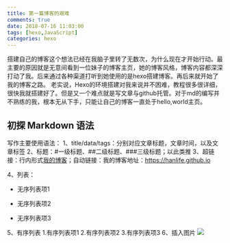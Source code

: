 ```yaml
---
title: 第一篇博客的艰难
comments: true
date: 2018-07-16 11:03:00
tags: [hexo,JavaScript]
categories: hexo
---
```

搭建自己的博客这个想法已经在我脑子里转了无数次，为什么现在才开始行动。最主要的原因就是无意间看到一位妹子的博客主页，她的博客风格，博客内容都深深打动了我。后来通过各种渠道打听到她使用的是hexo搭建博客。再后来就开始了我的博客之路。
老实说，Hexo的环境搭建对我来说并不困难，教程很多很详细，很快我就搭建好了。但是又一个难点就是写文章与github托管。对于md的编写并不熟练的我，根本无从下手，只能让自己的博客一直处于hello,world主页。

## 初探 Markdown 语法
写作主要使用语法：
1、title/data/tags：分别对应文章标题，文章时间，以及文章标签
2、标题：#一级标题、##二级标题、###三级标题；以此类推
3、超链接：行内形式[我的博客](https://hanlife.github.io)；自动链接：我的博客地址：<https://hanlife.github.io>
<!--more-->
4、列表：
* 无序列表项1
+ 无序列表项2
- 无序列表项3

5、有序列表
    1.有序列表项1
    2.有序列表项2
    3.有序列表项3
6、插入图片
![](/image/mywx.jpg)


